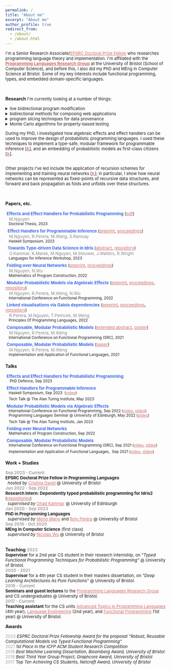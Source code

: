 ```yaml
---
permalink: /
title: "About me"
excerpt: "About me"
author_profile: true
redirect_from:
  - /about/
  - /about.html
---
```



<font size="2"> I'm a Senior Research Associate/<a style="color:#d16969" href="https://www.ukri.org/what-we-do/developing-people-and-skills/epsrc/studentships/flexibility-for-funders/epsrc-doctoral-prize/">EPSRC Doctoral Prize Fellow</a> who researches programming language theory and implementation. I'm affiliated with the <b><a style="color:#d16969" href="https://bristolpl.github.io/">Programming Languages Research Group</a></b> at the University of Bristol (School of Computer Science), and before this, I also did my PhD and MEng in Computer Science at Bristol. Some of my key interests include functional programming, types, and embedded domain-specific languages.

</font>
<br>

**Research**
<font size="2"> I'm currently looking at a number of things:

<details>
        <summary>live bidirectional program modification</summary>
        <span style="color:#696969" > generating updated source code that produces a desired change to the original program's output</span>
        </details>
<details>
        <summary>bidirectional methods for composing web applications</summary>
        <span style="color:#696969"> implementing a modular framework that composes both their back-end ``models'' and front-end ``views'' in synchronisation</span>
        </details>
<details>
        <summary>program slicing techniques for data provenance </summary>
        <span style="color:#696969" > calculating the fragments of programs needed to compute specific fragments of their outputs</span>
        </details>
<details>
        <summary>Monte Carlo algorithms for property-based testing </summary>
        <span style="color:#696969" > exploiting MC notions of ``similarity'' for randomly generating program inputs that satisfy a desired property <span>
        </details>

 <!-- and techniques for embedding languages that have "non-standard" semantics (e.g. languages with linear types or that use incremental computation) -->

During my PhD, I investigated how algebraic effects and effect handlers can be used to improve the design of probabilistic programming languages. I used these techniques to implement a type-safe, modular framework for programmable inference [<b><a style="color:#d16969" href="https://min-nguyen.github.io/files/papers/haskell23.pdf">λ</a></b>], and an embedding of probabilistic models as first-class citizens [<b><a style="color:#d16969"  href="https://dl.acm.org/doi/pdf/10.1145/3547635">λ</a></b>]. <br><br>
<!-- This is implemented as an eDSL called <a href="https://github.com/min-nguyen/wasabaye">Wasabaye</a> in Haskell. <br> <br> -->

Other projects I've led include the application of recursion schemes for implementing and training neural networks [<b><a style="color:#d16969"  href="https://link.springer.com/chapter/10.1007/978-3-031-16912-0_5">λ</a></b>]; in particular, I show how neural networks can be represented as fixed-points of recursive data structures, and forward and back propagation as folds and unfolds over these structures.
<!-- This is implemented as an eDSL called <a href="https://github.com/min-nguyen/catana">Catana</a> in Haskell. -->
</font> <br>


**Papers, etc.**

 <font size="2px"><b><span style="color:#3C6BE4">Effects and Effect Handlers for
Probabilistic Programming</span></b> (<a style="color:#d16969" href="https://min-nguyen.github.io/files/papers/doctoral_thesis.pdf">pdf</a>) </font><br>
 <span style="color:#85868B">  <font size="2">M.Nguyen</font> </span><br>
 <sup>  Doctoral Thesis, 2023</sup><br>
 <font size="2px"><b><span style="color:#3C6BE4"> Effect Handlers for Programmable Inference </span></b> (<a style="color:#d16969" href="https://arxiv.org/abs/2303.01328">preprint</a>, <a style="color:#d16969" href="https://min-nguyen.github.io/files/papers/haskell23.pdf">proceedings</a>) </font><br>
 <span style="color:#85868B">  <font size="2">M.Nguyen, R.Perera, M.Wang, S.Ramsay</font> </span><br>
 <sup>  Haskell Symposium, 2023</sup><br>
 <font size="2px"><b><span style="color:#3C6BE4"> Towards
Type-driven Data Science in Idris </span></b>  (<a style="color:#d16969" href="https://min-nguyen.github.io/files/papers/lafi23-abstract.pdf">abstract</a>, <a style="color:#d16969" href="https://github.com/idris-bayes">repository</a>) </font><br>
 <span style="color:#85868B">  <font size="2">O.Kammar, K.Marek, M.Nguyen, M.Steuwer, J.Walters, R.Wright </font> </span><br>
 <sup>  Languages for Inference Workshop, 2023</sup><br>
 <font size="2px"><b><span style="color:#3C6BE4">Folding over Neural Networks</span></b> (<a style="color:#d16969"  href="https://arxiv.org/pdf/2207.01090.pdf">preprint</a>, <a style="color:#d16969" href="https://link.springer.com/chapter/10.1007/978-3-031-16912-0_5">proceedings</a>) </font><br>
 <span style="color:#85868B">  <font size="2">M.Nguyen, N.Wu </font> </span><br>
 <sup>  Mathematics of Program Construction, 2022</sup><br>
 <font size="2px"><b><span style="color:#3C6BE4">Modular Probabilistic Models via Algebraic Effects</span></b> (<a style="color:#d16969" href="https://arxiv.org/pdf/2203.04608.pdf">preprint</a>, <a style="color:#d16969"  href="https://dl.acm.org/doi/pdf/10.1145/3547635">proceedings</a>, <a style="color:#d16969" href="https://github.com/min-nguyen/prob-fx">repository</a>) </font><br>
 <span style="color:#85868B">  <font size="2">M.Nguyen, R.Perera, M.Weng, N.Wu </font> </span><br>
 <sup>  International Conference on Functional Programming, 2022</sup><br>
 <font size="2px"><b><span style="color:#3C6BE4">Linked visualisations via Galois dependencies</span></b> (<a style="color:#d16969" href="https://arxiv.org/pdf/2109.00445.pdf">preprint</a>, <a style="color:#d16969" href="https://dl.acm.org/doi/pdf/10.1145/3498668">proceedings</a>, <a style="color:#d16969" href="https://github.com/explorable-viz/fluid">repository</a>) </font><br>
 <span style="color:#85868B">  <font size="2">R.Perera, M.Nguyen, T.Petricek, M.Weng </font> </span><br>
 <sup>  Principles Of Programming Languages, 2022</sup><br>
 <font size="2"><b><span style="color:#3C6BE4">Composable, Modular Probabilistic Models</span></b> (<a style="color:#d16969" href="https://min-nguyen.github.io/files/papers/icfp21-abstract.pdf">extended abstract</a>, <a style="color:#d16969" href="https://min-nguyen.github.io/files/papers/icfp21-poster.pdf">poster</a>) </font><br>
 <span style="color:#85868B">  <font size="2">M.Nguyen, R.Perera, M.Weng </font> </span><br>
 <sup>  International Conference on Functional Programming (SRC), 2021</sup><br>
 <font size="2"><b><span style="color:#3C6BE4">Composable, Modular Probabilistic Models</span></b> (<a style="color:#d16969" href="https://ifl21.cs.ru.nl/Program?action=download&upname=IFL21_Nguyen.pdf">paper</a>) </font><br>
 <span style="color:#85868B">  <font size="2">M.Nguyen, R.Perera, M.Weng </font> </span><br>
 <sup>  Implementation and Application of Functional Languages, 2021</sup><br>
<!--  <font size="2"><b><span style="color:#3C6BE4">Modelling Neural Networks with Recursion Schemes</span></b> (<a style="color:#d16969" href="https://min-nguyen.github.io/files/papers/modelling-nns-with-recursion-schemes.pdf">dissertation</a>, <a style="color:#d16969" href="https://min-nguyen.github.io/files/papers/masters-thesis-poster.pdf">poster</a>, <a style="color:#d16969"  href="https://github.com/min-nguyen/catana">repository</a>) </font><br>
 <span style="color:#85868B">  <font size="2">M.Nguyen, N.Wu </font> </span><br>
 <sup>  Masters Dissertation @ University of Bristol, 2019</sup> -->

**Talks**

 <font size="2"><b><span  style="color:#3C6BE4">Effects and Effect Handlers for Probabilistic Programming</span></b>  <br></font>
 <sup>   PhD Defence, Sep 2023</sup><br>
 <font size="2"><b><span  style="color:#3C6BE4">Effect Handlers for Programmable Inference</span></b>   <br></font>
 <sup>  Haskell Symposium, Sep 2023  (<a style="color:#d16969" href="https://youtu.be/c6QAjzunnf8?t=11026">video</a>)</sup><br> <!-- don't insert new line here. bloody html. -->
 <sup>  Tech Talk @ The Alan Turing Institute, May 2023 </sup><br>
 <font size="2"><b><span  style="color:#3C6BE4">Modular Probabilistic Models via Algebraic Effects</span></b>   <br></font>
 <sup>    International Conference on Functional Programming, Sep 2022  (<a style="color:#d16969" href="https://www.youtube.com/watch?v=xLgqx4DK49k">video</a>, <a style="color:#d16969" href="https://min-nguyen.github.io/files/talks/ICFP-22.pdf">slides</a>)</sup><br>
 <sup>  Programming Languages Seminar @ University of Edinburgh, May 2022 (<a style="color:#d16969" href="https://min-nguyen.github.io/files/talks/PLInG-22.pdf">slides</a>)</sup><br>
 <sup>  Tech Talk @ The Alan Turing Institute, Jan 2023</sup><br>
 <font size="2"><b><span  style="color:#3C6BE4">Folding over Neural Networks</span></b>   <br></font>
 <sup>  Mathematics of Program Construction, Sep 2022 </sup><br>
 <font size="2"><b><span  style="color:#3C6BE4">Composable, Modular Probabilistic Models</span></b>   <br></font>
 <sup>  International Conference on Functional Programming (SRC), Sep 2021 (<a style="color:#d16969" href="https://www.youtube.com/watch?v=_ODExz59p6E">video</a>, <a style="color:#d16969" href="https://min-nguyen.github.io/files/slides/ICFP-21.pdf">slides</a>)</sup><br>
 <sup>  Implementation and Application of Functional Languages,  Sep 2021 (<a style="color:#d16969" href="https://youtu.be/hLxTULZXsUQ">video</a>, <a style="color:#d16969" href="https://min-nguyen.github.io/files/talks/IFL-21.pdf">slides</a>)</sup><br>

**Work + Studies**

<font size="2"><span style="color:#AA9E9D"><b>Sep 2023 - Current</b></span> <br>
<b>EPSRC Doctoral Prize Fellow in Programming Languages</b> <br>   <em> hosted by </em> <a style="color:#d16969" href="https://cristina-david.github.io/">Cristina David</a> @ University of Bristol <br></font>
<font size="2"><span style="color:#AA9E9D"><b>Jun 2022 - Sep 2022</b></span> <br>
<b>Research Intern: Dependently typed probabilistic programming for Idris2</b> (<a style="color:#d16969" href="https://github.com/idris-bayes">repositories</a>) <br>   <em> supervised by </em> <a style="color:#d16969" href="http://denotational.co.uk/">Ohad Kammar</a> @ University of Edinburgh <br></font>
<font size="2"><span style="color:#AA9E9D"><b>Jan 2020 - Sep 2023</b></span> <br>
<b>PhD in Programming Languages</b> <br>   <em> supervised by </em> <a style="color:#d16969" href="https://mengwangoxf.github.io/">Meng Wang</a> and <a style="color:#d16969" href="https://www.turing.ac.uk/people/researchers/roly-perera">Roly Perera</a> @ University of Bristol <br></font>
<font size="2"><span style="color:#AA9E9D"><b>Sep 2016 - Oct 2020</b></span> <br>
<b>MEng in Computer Science</b> (first class) <br>   <em> supervised by </em> <a style="color:#d16969" href="https://zenzike.com/">Nicolas Wu</a> @ University of Bristol <br></font> <br>

**Teaching**
<font size="2">
<span style="color:#AA9E9D"><b>2023</b></span> <br>
<b>Supervisor</b> for a 2nd year CS student in their research internship, on <i>"Typed Functional Programming Techniques for Probabilistic Programming"</i> @ University of Bristol. <br>
<span style="color:#AA9E9D"><b>2020 - 2021</b></span> <br>
<b>Supervisor</b> for a 4th year CS student in their masters dissertation, on <i>"Deep Learning Architectures As Pure Functions"</i> @ University of Bristol. <br>
<span style="color:#AA9E9D"><b>2019 - Current</b></span> <br>
<b>Seminars and guest lectures</b> to the <a style="color:#d16969" href="https://bristolpl.github.io/">Programming Languages Research Group</a> and CS undergraduates @ University of Bristol. <br>
<span style="color:#AA9E9D"><b>2017 - Current</b></span> <br>
<b>Teaching assistant</b> for the CS units <a style="color:#d16969" href="https://plrg-bristol.github.io/ATiPL/">Advanced Topics in Programming Languages</a> (4th year), <a style="color:#d16969" href="https://www.bris.ac.uk/unit-programme-catalogue/UnitDetails.jsa;jsessionid=4895129B4D3B9CE9252E3430588DFD92?ayrCode=17%2F18&unitCode=COMS22201">Language Engineering</a> (2nd year), and <a style="color:#d16969" href="https://www.bris.ac.uk/unit-programme-catalogue/UnitDetails.jsa?ayrCode=23%2F24&unitCode=COMS10016">Functional Programming</a> (1st year)  @ University of Bristol.
</font> <br>


<!-- **Other talks**

 <font size="2"><span style="color:#AA9E9D">Oct, 2021</span>     <span  style="color:#3C6BE4">Effects for Less - Alexis King</span> (<a href="https://min-nguyen.github.io/files/slides/effects-for-less">slides</a>, <a href="https://www.youtube.com/watch?v=0jI-AlWEwYI&t=1012s">original talk</a>) <br></font>
 <sup>                      Guest Lecture: Advanced Topics in PL @ University of Bristol</sup><br>
 <font size="2"><span style="color:#AA9E9D">Mar, 2021</span>     <span  style="color:#3C6BE4">Extensible Effects: An Alternative to Monad Transformers - Kiselyov, Oleg, et al.</span> (<a href="https://min-nguyen.github.io/files/slides/extensible-effects.pdf">slides</a>, <a href="https://legacy.cs.indiana.edu/~sabry/papers/exteff.pdf">original paper</a>) <br></font>
 <sup>                      PL Seminar @ University of Bristol</sup><br>
 <font size="2"><span style="color:#AA9E9D">Nov, 2020</span>     <span  style="color:#3C6BE4">First Class Type Families - Li-yao Xia</span> (<a href="https://github.com/min-nguyen/first-class-families/blob/main/FirstClassFamilies.hs">demo</a>, <a href="https://hackage.haskell.org/package/first-class-families">original library</a>) <br></font>
 <sup>                      PL Seminar @ University of Bristol</sup><br>
 <font size="2"><span style="color:#AA9E9D">Aug, 2020</span>     <span  style="color:#3C6BE4">A Theory of Changes for Higher-Order Languages - Cai, Yufei, et al.</span> (<a href="https://github.com/min-nguyen/first-class-families/blob/main/incremental-computation.pdf">slides</a>, <a href="https://inc-lc.github.io/resources/pldi14-ilc-author-final.pdf">original paper</a>) <br></font>
<sup>                      PL Seminar @ University of Bristol</sup><br> -->

**Awards**

<font size="2">
<span style="color:#AA9E9D">2023</span> <span><i>ESPRC Doctoral Prize Fellowship Award for the proposal "Robust, Reusable Computational Models via Typed Functional Programming"</i></span><br>
<span style="color:#AA9E9D">2021</span> <span><i>1st Place in the ICFP ACM Student Research Competition</i></span><br>
<span style="color:#AA9E9D">2019</span> <span><i>Best Machine Learning Dissertation, Bloomberg Award, University of Bristol</i></span><br>
<span style="color:#AA9E9D">2018</span> <span><i>Best Third Year Group Project, Graphcore Award, University of Bristol</i></span><br>
<span style="color:#AA9E9D">2017</span> <span><i>Top Ten Achieving CS Students, Netcraft Award, University of Bristol</i></span>
</font><br>


